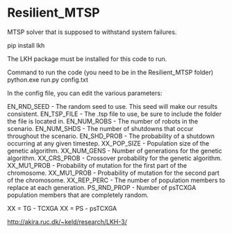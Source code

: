 # Resilient_MTSP
 MTSP solver that is supposed to withstand system failures.

pip install lkh

The LKH package must be installed for this code to run.

Command to run the code (you need to be in the Resilient_MTSP folder)
python.exe run.py config.txt

In the config file, you can edit the various parameters:

EN_RND_SEED - The random seed to use. This seed will make our results consistent.
EN_TSP_FILE - The .tsp file to use, be sure to include the folder the file is located in.
EN_NUM_ROBS - The number of robots in the scenario.
EN_NUM_SHDS - The number of shutdowns that occur throughout the scenario.
EN_SHD_PROB - The probability of a shutdown occurring at any given timestep.
XX_POP_SIZE - Population size of the genetic algorithm.
XX_NUM_GENS - Number of generations for the genetic algorithm.
XX_CRS_PROB - Crossover probability for the genetic algorithm.
XX_MU1_PROB - Probability of mutation for the first part of the chromosome.
XX_MU1_PROB - Probability of mutation for the second part of the chromosome.
XX_REP_PERC - The number of population members to replace at each generation.
PS_RND_PROP - Number of psTCXGA population members that are completely random.

XX = TG - TCXGA
XX = PS - psTCXGA

http://akira.ruc.dk/~keld/research/LKH-3/